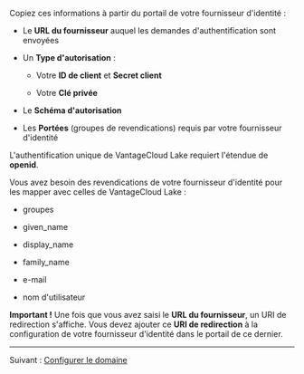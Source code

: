 Copiez ces informations à partir du portail de votre fournisseur d'identité :

-   Le **URL du fournisseur** auquel les demandes d'authentification sont envoyées


-   Un **Type d'autorisation** :

    -   Votre **ID de client** et **Secret client**


    -   Votre **Clé privée**


-   Le **Schéma d'autorisation**


-   Les **Portées** (groupes de revendications) requis par votre fournisseur d'identité


L'authentification unique de VantageCloud Lake requiert l'étendue de **openid**.

Vous avez besoin des revendications de votre fournisseur d'identité pour les mapper avec celles de VantageCloud Lake :

-   groupes


-   given_name


-   display_name


-   family_name


-   e-mail


-   nom d'utilisateur


**Important !** Une fois que vous avez saisi le **URL du fournisseur**, un URI de redirection s'affiche. Vous devez ajouter ce **URI de redirection** à la configuration de votre fournisseur d'identité dans le portail de ce dernier.

---

Suivant : [Configurer le domaine](ruf1680184116601.md)

